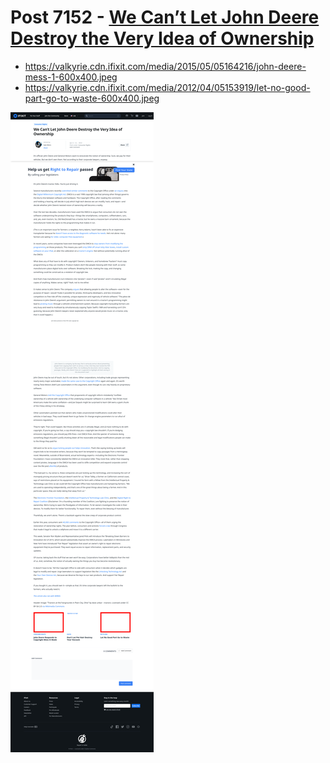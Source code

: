 # Post 7152 - [We Can’t Let John Deere Destroy the Very Idea of Ownership](https://www.ifixit.com/News/7152/john-deere-ownership)

- https://valkyrie.cdn.ifixit.com/media/2015/05/05164216/john-deere-mess-1-600x400.jpeg
- https://valkyrie.cdn.ifixit.com/media/2012/04/05153919/let-no-good-part-go-to-waste-600x400.jpeg

![screencap](screenshots/d5d30704-6c01-4874-a86d-4557baa78776.png)

